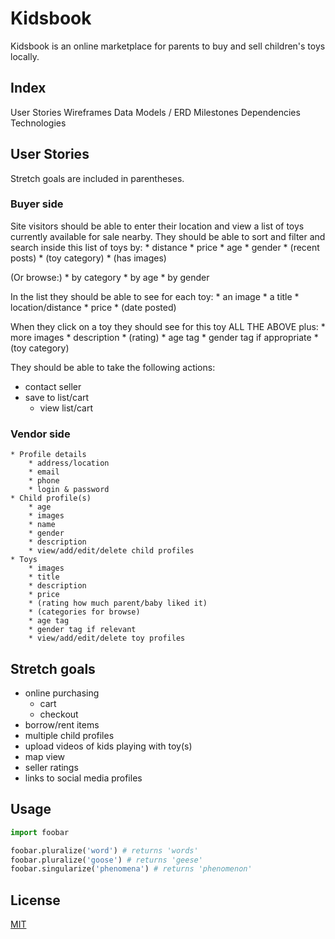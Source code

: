 # Kidsbook

Kidsbook is an online marketplace for parents to buy and sell children's toys locally.

## Index

User Stories
Wireframes
Data Models / ERD
Milestones
Dependencies
Technologies

## User Stories

Stretch goals are included in parentheses.

### Buyer side

Site visitors should be able to enter their location and view a list of toys currently available for sale nearby.
They should be able to sort and filter and search inside this list of toys by:
	* distance
	* price
	* age
	* gender
	* (recent posts)
	* (toy category)
	* (has images)

(Or browse:)
	* by category
	* by age
	* by gender

In the list they should be able to see for each toy:
	* an image
	* a title
	* location/distance
	* price
	* (date posted)

When they click on a toy they should see for this toy ALL THE ABOVE plus:
	* more images
	* description
	* (rating)
	* age tag
	* gender tag if appropriate
	* (toy category)

They should be able to take the following actions:
  * contact seller
  * save to list/cart
    * view list/cart

### Vendor side

	* Profile details
		* address/location
		* email
		* phone
		* login & password
	* Child profile(s)
		* age
		* images
		* name
		* gender
		* description
		* view/add/edit/delete child profiles
	* Toys
		* images
		* title
		* description
		* price
		* (rating how much parent/baby liked it)
		* (categories for browse)
		* age tag
		* gender tag if relevant
		* view/add/edit/delete toy profiles
		
## Stretch goals

* online purchasing
	* cart
	* checkout
* borrow/rent items
* multiple child profiles
* upload videos of kids playing with toy(s)
* map view
* seller ratings
* links to social media profiles

## Usage

```python
import foobar

foobar.pluralize('word') # returns 'words'
foobar.pluralize('goose') # returns 'geese'
foobar.singularize('phenomena') # returns 'phenomenon'
```

## License
[MIT](https://choosealicense.com/licenses/mit/)
